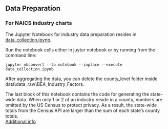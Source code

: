 ## Data Preparation

### For NAICS industry charts

The Jupyter Notebook for industry data preparation resides in [data_collection.ipynb](data_collection.ipynb).  

Run the notebook cells either in juyter notebook or by running from the command line:

	jupyter nbconvert --to notebook --inplace --execute data_collection.ipynb

After aggregating the data, you can delete the county_level folder inside data\data_raw\BEA_Industry_Factors.  

The last block of this notebook contains the code for generating the state-wide data. When only 1 or 2 of an industry reside in a county, numbers are omitted by the US Census to protect privacy. As a result, the state-wide totals from the Census API are larger than the sum of each state’s county totals.  
[Additional info](https://github.com/modelearth/community/issues/9) 

